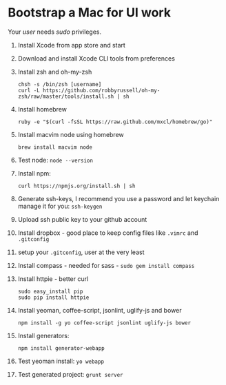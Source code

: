 Bootstrap a Mac for UI work
===========================

Your *user* needs *sudo* privileges.

1. Install Xcode from app store and start
1. Download and install Xcode CLI tools from preferences
1. Install zsh and oh-my-zsh

	```
    chsh -s /bin/zsh [username]
    curl -L https://github.com/robbyrussell/oh-my-zsh/raw/master/tools/install.sh | sh
	```

1. Install homebrew

	```
    ruby -e "$(curl -fsSL https://raw.github.com/mxcl/homebrew/go)"
	```

1. Install macvim node using homebrew

	```
	brew install macvim node
	```

1. Test node: ```node --version```
1. Install npm:

	```
   curl https://npmjs.org/install.sh | sh
	```

1. Generate ssh-keys, I recommend you use a password and let keychain manage it for you: ```ssh-keygen```
1. Upload ssh public key to your github account
1. Install dropbox - good place to keep config files like ```.vimrc``` and ```.gitconfig```
1. setup your ```.gitconfig```, user at the very least
1. Install compass - needed for sass - ```sudo gem install compass```
1. Install httpie - better curl

	```
	sudo easy_install pip
	sudo pip install httpie
	```

1. Install yeoman, coffee-script, jsonlint, uglify-js and bower

	```
    npm install -g yo coffee-script jsonlint uglify-js bower
	```

1. Install generators:

	```
	npm install generator-webapp
	```
	
1. Test yeoman install: ```yo webapp```

1. Test generated project: ```grunt server```